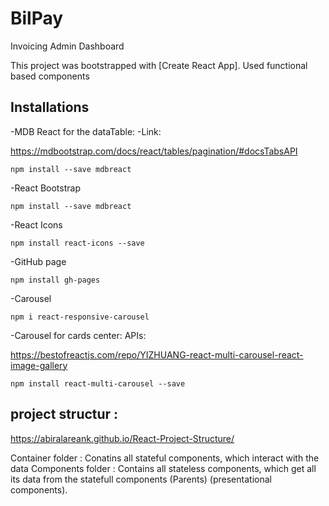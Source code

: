 # BilPay 
Invoicing Admin Dashboard

This project was bootstrapped with [Create React App].
Used functional based components

## Installations

-MDB React for the dataTable: -Link:

https://mdbootstrap.com/docs/react/tables/pagination/#docsTabsAPI

    npm install --save mdbreact

-React Bootstrap 

    npm install --save mdbreact


-React Icons

    npm install react-icons --save

-GitHub page 

    npm install gh-pages

-Carousel

    npm i react-responsive-carousel

-Carousel for cards center: APIs:

https://bestofreactjs.com/repo/YIZHUANG-react-multi-carousel-react-image-gallery

    npm install react-multi-carousel --save


    
    



## project structur :
https://abiralareank.github.io/React-Project-Structure/

Container folder : Conatins all stateful components, which interact with the data 
Components folder : Contains all stateless components, which get all its data from the statefull components (Parents)
(presentational components).

